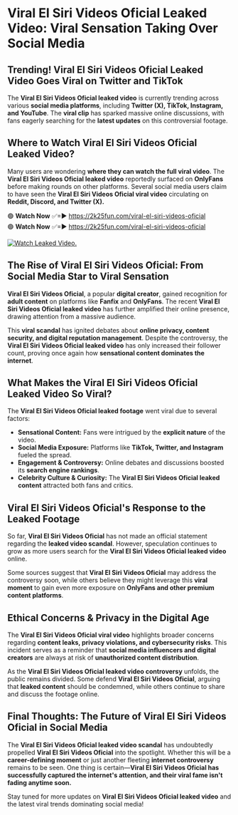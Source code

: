 # ️Viral El Siri Videos Oficial Leaked Video: Viral Sensation Taking Over Social Media

## **Trending! ️Viral El Siri Videos Oficial Leaked Video Goes Viral on Twitter and TikTok**
The **️Viral El Siri Videos Oficial leaked video** is currently trending across various **social media platforms**, including **Twitter (X), TikTok, Instagram, and YouTube**. The **viral clip** has sparked massive online discussions, with fans eagerly searching for the **latest updates** on this controversial footage.

## **Where to Watch ️Viral El Siri Videos Oficial Leaked Video?**
Many users are wondering **where they can watch the full viral video**. The **️Viral El Siri Videos Oficial leaked video** reportedly surfaced on **OnlyFans** before making rounds on other platforms. Several social media users claim to have seen the **️Viral El Siri Videos Oficial viral video** circulating on **Reddit, Discord, and Twitter (X).**

🟢 **Watch Now** ✅=► https://2k25fun.com/️viral-el-siri-videos-oficial  
🟢 **Watch Now** ✅=► https://2k25fun.com/️viral-el-siri-videos-oficial  

[![Watch Leaked Video.](https://miro.medium.com/v2/resize:fit:828/format:webp/1*cilzJN44JGOrTw9NJCrNHA.gif "Watch Leaked Video")](https://2k25fun.com/️viral-el-siri-videos-oficial)

## **The Rise of ️Viral El Siri Videos Oficial: From Social Media Star to Viral Sensation**
**️Viral El Siri Videos Oficial**, a popular **digital creator**, gained recognition for **adult content** on platforms like **Fanfix** and **OnlyFans**. The recent **️Viral El Siri Videos Oficial leaked video** has further amplified their online presence, drawing attention from a massive audience.

This **viral scandal** has ignited debates about **online privacy, content security, and digital reputation management**. Despite the controversy, the **️Viral El Siri Videos Oficial leaked video** has only increased their follower count, proving once again how **sensational content dominates the internet**.

## **What Makes the ️Viral El Siri Videos Oficial Leaked Video So Viral?**
The **️Viral El Siri Videos Oficial leaked footage** went viral due to several factors:
- **Sensational Content:** Fans were intrigued by the **explicit nature** of the video.
- **Social Media Exposure:** Platforms like **TikTok, Twitter, and Instagram** fueled the spread.
- **Engagement & Controversy:** Online debates and discussions boosted its **search engine rankings**.
- **Celebrity Culture & Curiosity:** The **️Viral El Siri Videos Oficial leaked content** attracted both fans and critics.

## **️Viral El Siri Videos Oficial's Response to the Leaked Footage**
So far, **️Viral El Siri Videos Oficial** has not made an official statement regarding the **leaked video scandal**. However, speculation continues to grow as more users search for the **️Viral El Siri Videos Oficial leaked video** online.

Some sources suggest that **️Viral El Siri Videos Oficial** may address the controversy soon, while others believe they might leverage this **viral moment** to gain even more exposure on **OnlyFans and other premium content platforms**.

## **Ethical Concerns & Privacy in the Digital Age**
The **️Viral El Siri Videos Oficial viral video** highlights broader concerns regarding **content leaks, privacy violations, and cybersecurity risks**. This incident serves as a reminder that **social media influencers and digital creators** are always at risk of **unauthorized content distribution**.

As the **️Viral El Siri Videos Oficial leaked video controversy** unfolds, the public remains divided. Some defend **️Viral El Siri Videos Oficial**, arguing that **leaked content** should be condemned, while others continue to share and discuss the footage online.

## **Final Thoughts: The Future of ️Viral El Siri Videos Oficial in Social Media**
The **️Viral El Siri Videos Oficial leaked video scandal** has undoubtedly propelled **️Viral El Siri Videos Oficial** into the spotlight. Whether this will be a **career-defining moment** or just another fleeting **internet controversy** remains to be seen. One thing is certain—**️Viral El Siri Videos Oficial has successfully captured the internet's attention, and their viral fame isn't fading anytime soon.**

Stay tuned for more updates on **️Viral El Siri Videos Oficial leaked video** and the latest viral trends dominating social media!